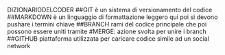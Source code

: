 DIZIONARIODELCODER
##GIT è un sistema di versionamento del codice
##MARKDOWN è un linguaggio di formattazione leggero
qui poi si devono pushare i termini chiave
##BRANCH rami del codice principale  che poi possono essere uniti tramite
#MERGE: azione svolta per unire i branch
##GITHUB piattaforma utilizzata per caricare codice simile ad un social network